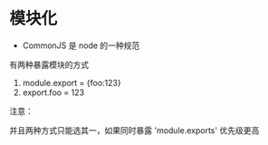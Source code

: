 # 模块化

- CommonJS 是 node 的一种规范

有两种暴露模块的方式

1. module.export = {foo:123}
2. export.foo = 123

注意：

并且两种方式只能选其一，如果同时暴露 'module.exports' 优先级更高
